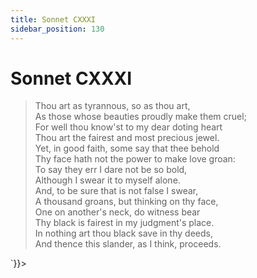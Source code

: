 ```yaml
---
title: Sonnet CXXXI
sidebar_position: 130
---
```

<div dangerouslySetInnerHTML={{__html: `<div><HTML><HEAD><TITLE>Sonnet CXXXI</TITLE></HEAD>
<BODY><H1>Sonnet CXXXI</H1>

<BLOCKQUOTE>Thou art as tyrannous, so as thou art,<BR>
As those whose beauties proudly make them cruel;<BR>
For well thou know'st to my dear doting heart<BR>
Thou art the fairest and most precious jewel.<BR>
Yet, in good faith, some say that thee behold<BR>
Thy face hath not the power to make love groan:<BR>
To say they err I dare not be so bold,<BR>
Although I swear it to myself alone.<BR>
And, to be sure that is not false I swear,<BR>
A thousand groans, but thinking on thy face,<BR>
One on another's neck, do witness bear<BR>
Thy black is fairest in my judgment's place.<BR>
  In nothing art thou black save in thy deeds,<BR>
  And thence this slander, as I think, proceeds.<BR>
</BLOCKQUOTE>

</BODY></HTML>
</div>`}}></div>